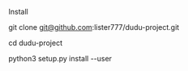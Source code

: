 Install

git clone git@github.com:lister777/dudu-project.git

cd dudu-project

python3 setup.py install --user
